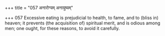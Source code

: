 +++
title = "057 अनारोग्यम् अनायुष्यम्"

+++
057	Excessive eating is prejudicial to health, to fame, and to (bliss in) heaven; it prevents (the acquisition of) spiritual merit, and is odious among men; one ought, for these reasons, to avoid it carefully.